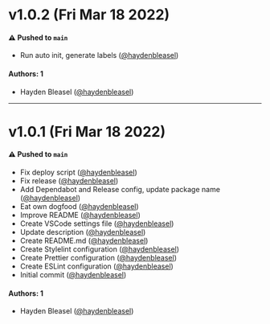 # v1.0.2 (Fri Mar 18 2022)

#### ⚠️ Pushed to `main`

- Run auto init, generate labels ([@haydenbleasel](https://github.com/haydenbleasel))

#### Authors: 1

- Hayden Bleasel ([@haydenbleasel](https://github.com/haydenbleasel))

---

# v1.0.1 (Fri Mar 18 2022)

#### ⚠️ Pushed to `main`

- Fix deploy script ([@haydenbleasel](https://github.com/haydenbleasel))
- Fix release ([@haydenbleasel](https://github.com/haydenbleasel))
- Add Dependabot and Release config, update package name ([@haydenbleasel](https://github.com/haydenbleasel))
- Eat own dogfood ([@haydenbleasel](https://github.com/haydenbleasel))
- Improve README ([@haydenbleasel](https://github.com/haydenbleasel))
- Create VSCode settings file ([@haydenbleasel](https://github.com/haydenbleasel))
- Update description ([@haydenbleasel](https://github.com/haydenbleasel))
- Create README.md ([@haydenbleasel](https://github.com/haydenbleasel))
- Create Stylelint configuration ([@haydenbleasel](https://github.com/haydenbleasel))
- Create Prettier configuration ([@haydenbleasel](https://github.com/haydenbleasel))
- Create ESLint configuration ([@haydenbleasel](https://github.com/haydenbleasel))
- Initial commit ([@haydenbleasel](https://github.com/haydenbleasel))

#### Authors: 1

- Hayden Bleasel ([@haydenbleasel](https://github.com/haydenbleasel))
